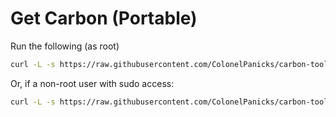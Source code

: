 # Get Carbon (Portable) 

Run the following (as root)
```bash
curl -L -s https://raw.githubusercontent.com/ColonelPanicks/carbon-tools/main/get_carbon_portable.sh |/bin/bash
```

Or, if a non-root user with sudo access: 
```bash
curl -L -s https://raw.githubusercontent.com/ColonelPanicks/carbon-tools/main/get_carbon_portable.sh |sudo /bin/bash
```
